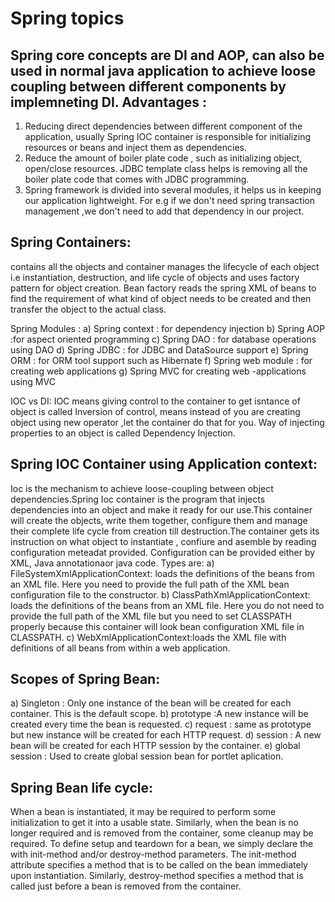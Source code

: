 # Spring topics
Spring core concepts are DI and AOP, can also be used in normal java application to achieve loose coupling between different components by implemneting DI.
Advantages :
------------
1. Reducing direct dependencies between different component of the application, usually Spring IOC container is responsible for initializing resources or beans and inject them as dependencies.
2. Reduce the amount of boiler plate code , such as initializing object, open/close resources. JDBC template class helps is removing all the boiler plate code that comes with JDBC programming.
3. Spring framework is divided into several modules, it helps us in keeping our application lightweight. For e.g if we don't need spring transaction management ,we don't need to add that dependency in our project.

Spring Containers:
-----------------
contains all the objects and container manages the lifecycle of each object i.e instantiation, destruction, and life cycle of objects
and uses factory pattern for object creation. Bean factory reads the spring XML of beans to find the requirement of what kind of object needs to be created and then transfer the object to the actual class.

Spring Modules :
a) Spring context : for dependency injection
b) Spring AOP :for aspect oriented programming
c) Spring DAO : for database operations using DAO
d) Spring JDBC : for JDBC and DataSource support
e) Spring ORM : for ORM tool support such as Hibernate
f) Spring web module : for creating web applications
g) Spring MVC for creating web -applications using MVC


IOC vs DI:
IOC means giving control to the container to get isntance of object is called Inversion of control, means instead of you are creating object using new operator ,let the container do that for you.
Way of injecting properties to an object is called Dependency Injection.

Spring IOC Container using Application context:
-----------------------------------------------
Ioc is the mechanism to achieve loose-coupling between object dependencies.Spring Ioc container is the program that injects dependencies into an object and make it ready for our use.This container will create the objects, write them together, configure them and manage their complete life cycle from creation till destruction.The container gets its instruction on what object to instantiate , confiure and asemble by reading configuration meteadat provided. Configuration can be provided either by XML, Java annotationaor java code. Types are:
a) FileSystemXmlApplicationContext: loads the definitions of the beans from an XML file. Here you need to provide the full path of the XML bean configuration file to the constructor.
b) ClassPathXmlApplicationContext: loads the definitions of the beans from an XML file. Here you do not need to provide the full path of the XML file but you need to set CLASSPATH properly because this container will look bean configuration XML file in CLASSPATH.
c) WebXmlApplicationContext:loads the XML file with definitions of all beans from within a web application.


Scopes of Spring Bean:
------------------------
a) Singleton : Only one instance of the bean will be created for each container. This is the default scope.
b) prototype :A new instance will be created every time the bean is requested.
c) request : same as prototype but new instance will be created for each HTTP request.
d) session : A new bean will be created for each HTTP session by the container.
e) global session : Used to create global session bean for portlet aplication.


Spring Bean life cycle:
---------------------------
When a bean is instantiated, it may be required to perform some initialization to get it into a usable state. Similarly, when the bean is no longer required and is removed from the container, some cleanup may be required.
To define setup and teardown for a bean, we simply declare the <bean> with init-method and/or destroy-method parameters. The init-method attribute specifies a method that is to be called on the bean immediately upon instantiation. Similarly, destroy-method specifies a method that is called just before a bean is removed from the container.
<bean id="exampleBean"  class="examples.ExampleBean" init-method="init"/>
<bean id="exampleBean"  class="examples.ExampleBean" destroy-method="destroy"/>
